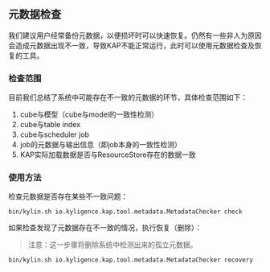 ## 元数据检查

我们建议用户经常备份元数据，以便损坏时可以快速恢复。仍然有一些非人为原因会造成元数据出现不一致，导致KAP不能正常运行，此时可以使用元数据检查及恢复的工具。

### 检查范围

目前我们总结了系统中可能存在不一致的元数据的环节，具体检查范围如下：

1. cube与模型（cube与model的一致性检测）
2. cube与table index
3. cube与scheduler job
4. job的元数据与输出信息（即job本身的一致性检测）
5. KAP实际加载数据是否与ResourceStore存在的数据一致



### 使用方法

检查元数据是否存在某些不一致问题：

```shell
bin/kylin.sh io.kyligence.kap.tool.metadata.MetadataChecker check
```
如果检查发现了元数据存在不一致的情况，执行恢复（删除）：

> 注意：这一步骤将删除系统中检测出来的孤立元数据。

```shell
bin/kylin.sh io.kyligence.kap.tool.metadata.MetadataChecker recovery
```

